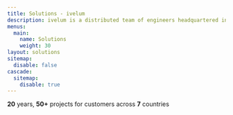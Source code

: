 ```yaml
---
title: Solutions - ivelum
description: ivelum is a distributed team of engineers headquartered in Vilnius, Lithuania. We've been helping both start-ups and established businesses build their products since 2003
menus:
  main:
    name: Solutions
    weight: 30
layout: solutions
sitemap:
  disable: false
cascade:
  sitemap:
    disable: true
---
```


**20** years, **50+** projects for customers across **7** countries
